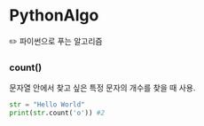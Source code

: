 # PythonAlgo
✏️ 파이썬으로 푸는 알고리즘

### count()
문자열 안에서 찾고 싶은 특정 문자의 개수를 찾을 때 사용.
```python
str = "Hello World"
print(str.count('o')) #2
```
